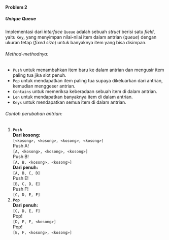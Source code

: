 #### Problem 2
##### Unique Queue

Implementasi dari *interface* `Queue` adalah sebuah *struct* berisi satu *field*, yaitu `Key`, yang menyimpan nilai-nilai item dalam antrian (*queue*) dengan ukuran tetap (*fixed size*) untuk banyaknya item yang bisa disimpan.

###### Method-methodnya:
* `Push` untuk menambahkan item baru ke dalam antrian dan mengusir item paling tua jika slot penuh.
* `Pop` untuk mendapatkan item paling tua supaya dikeluarkan dari antrian, kemudian menggeser antrian.
* `Contains` untuk memeriksa keberadaan sebuah item di dalam antrian.
* `Len` untuk mendapatkan banyaknya item di dalam antrian.
* `Keys` untuk mendapatkan semua item di dalam antrian.

###### Contoh perubahan antrian:
1. **`Push`**  
**Dari kosong:**  
`[<kosong>, <kosong>, <kosong>, <kosong>]`  
Push A!  
`[A, <kosong>, <kosong>, <kosong>]`  
Push B!  
`[A, B, <kosong>, <kosong>]`  
**Dari penuh:**  
`[A, B, C, D]`  
Push E!  
`[B, C, D, E]`  
Push F!  
`[C, D, E, F]`
2. **`Pop`**  
**Dari penuh:**  
`[C, D, E, F]`  
Pop!  
`[D, E, F, <kosong>]`  
Pop!  
`[E, F, <kosong>, <kosong>]`
